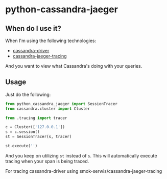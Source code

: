 # python-cassandra-jaeger

## When do I use it?

When I'm using the following technologies:

* [cassandra-driver](https://pypi.org/project/cassandra-driver/)
* [cassandra-jaeger-tracing](https://github.com/smok-serwis/cassandra-jaeger-tracing)

And you want to view what Cassandra's doing with your queries.

## Usage

Just do the following:

```python
from python_cassandra_jaeger import SessionTracer
from cassandra.cluster import Cluster

from .tracing import tracer

c = Cluster(['127.0.0.1'])
s = c.session()
st = SessionTracer(s, tracer)

st.execute('')
```

And you keep on utilizing `st` instead of `s`.
This will automatically execute tracing when your span is being traced.


For tracing cassandra-driver using smok-serwis/cassandra-jaeger-tracing
